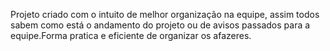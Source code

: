 <!-- documentação do front -->
Projeto criado com o intuito de melhor organização na equipe, assim todos sabem como está o andamento do projeto ou de avisos passados para a equipe.Forma pratica e eficiente de organizar os afazeres.


<!-- fazer no backend  -->
 
 
